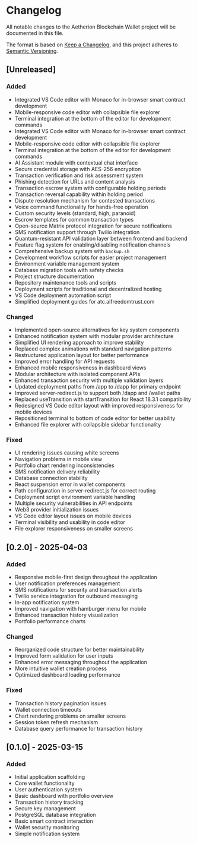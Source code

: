 # Changelog

All notable changes to the Aetherion Blockchain Wallet project will be documented in this file.

The format is based on [Keep a Changelog](https://keepachangelog.com/en/1.0.0/),
and this project adheres to [Semantic Versioning](https://semver.org/spec/v2.0.0.html).

## [Unreleased]

### Added
- Integrated VS Code editor with Monaco for in-browser smart contract development
- Mobile-responsive code editor with collapsible file explorer
- Terminal integration at the bottom of the editor for development commands
- Integrated VS Code editor with Monaco for in-browser smart contract development
- Mobile-responsive code editor with collapsible file explorer
- Terminal integration at the bottom of the editor for development commands
- AI Assistant module with contextual chat interface
- Secure credential storage with AES-256 encryption
- Transaction verification and risk assessment system
- Phishing detection for URLs and content analysis
- Transaction escrow system with configurable holding periods
- Transaction reversal capability within holding period
- Dispute resolution mechanism for contested transactions
- Voice command functionality for hands-free operation
- Custom security levels (standard, high, paranoid)
- Escrow templates for common transaction types
- Open-source Matrix protocol integration for secure notifications
- SMS notification support through Twilio integration
- Quantum-resistant API validation layer between frontend and backend
- Feature flag system for enabling/disabling notification channels
- Comprehensive backup system with `backup.sh`
- Development workflow scripts for easier project management
- Environment variable management system
- Database migration tools with safety checks
- Project structure documentation
- Repository maintenance tools and scripts
- Deployment scripts for traditional and decentralized hosting
- VS Code deployment automation script
- Simplified deployment guides for atc.aifreedomtrust.com

### Changed
- Implemented open-source alternatives for key system components
- Enhanced notification system with modular provider architecture
- Simplified UI rendering approach to improve stability
- Replaced complex animations with standard navigation patterns
- Restructured application layout for better performance
- Improved error handling for API requests
- Enhanced mobile responsiveness in dashboard views
- Modular architecture with isolated component APIs
- Enhanced transaction security with multiple validation layers
- Updated deployment paths from /app to /dapp for primary endpoint
- Improved server-redirect.js to support both /dapp and /wallet paths
- Replaced useTransition with startTransition for React 18.3.1 compatibility
- Redesigned VS Code editor layout with improved responsiveness for mobile devices
- Repositioned terminal to bottom of code editor for better usability
- Enhanced file explorer with collapsible sidebar functionality

### Fixed
- UI rendering issues causing white screens
- Navigation problems in mobile view
- Portfolio chart rendering inconsistencies
- SMS notification delivery reliability
- Database connection stability
- React suspension error in wallet components
- Path configuration in server-redirect.js for correct routing
- Deployment script environment variable handling
- Multiple security vulnerabilities in API endpoints
- Web3 provider initialization issues
- VS Code editor layout issues on mobile devices
- Terminal visibility and usability in code editor
- File explorer responsiveness on smaller screens

## [0.2.0] - 2025-04-03

### Added
- Responsive mobile-first design throughout the application
- User notification preferences management
- SMS notifications for security and transaction alerts
- Twilio service integration for outbound messaging
- In-app notification system
- Improved navigation with hamburger menu for mobile
- Enhanced transaction history visualization
- Portfolio performance charts

### Changed
- Reorganized code structure for better maintainability
- Improved form validation for user inputs
- Enhanced error messaging throughout the application
- More intuitive wallet creation process
- Optimized dashboard loading performance

### Fixed
- Transaction history pagination issues
- Wallet connection timeouts
- Chart rendering problems on smaller screens
- Session token refresh mechanism
- Database query performance for transaction history

## [0.1.0] - 2025-03-15

### Added
- Initial application scaffolding
- Core wallet functionality
- User authentication system
- Basic dashboard with portfolio overview
- Transaction history tracking
- Secure key management
- PostgreSQL database integration
- Basic smart contract interaction
- Wallet security monitoring
- Simple notification system